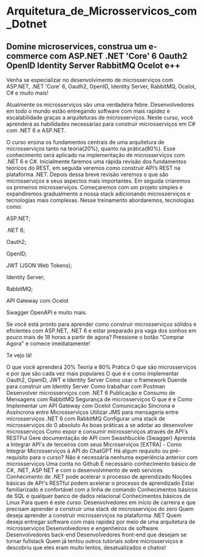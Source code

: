 # Arquitetura_de_Microsservicos_com_Dotnet

## Domine microservices, construa um e-commerce com ASP.NET .NET 'Core' 6 Oauth2 OpenID Identity Server RabbitMQ Ocelot e++


Venha se especializar no desenvolvimento de microsserviços com ASP.NET, .NET 'Core' 6, Oauth2, OpenID, Identity Server, RabbitMQ, Ocelot, C# e muito mais!

Atualmente os microsserviços são uma verdadeira febre. Desenvolvedores em todo o mundo estão entregando software com mais rapidez e escalabilidade graças a arquiteturas de microsserviços. Neste curso, você aprenderá as habilidades necessárias para construir microsserviços em C# com .NET 6 e ASP.NET.

O curso ensina os fundamentos centrais de uma arquitetura de microsserviços tanto na teoria(20%), quanto na prática(80%). Esse conhecimento será aplicado na implementação de microsserviços com .NET 6 e C#. Inicialmente faremos uma rápida revisão dos fundamentos teóricos do REST, em seguida veremos como construir API’s REST na plataforma .NET. Depois dessa breve revisão veremos o que são microsserviços e seus aspectos mais importantes. Em seguida criaremos os primeiros microsserviços. Começaremos com um projeto simples e expandiremos gradualmente a nossa stack adicionando microsserviços e tecnologias mais complexas. Nesse treinamento abordaremos, tecnologias como:

ASP.NET;

.NET 6;

Oauth2;

OpenID;

JWT (JSON Web Tokens);

Identity Server;

RabbitMQ;

API Gateway com Ocelot

Swagger OpenAPI e muito mais.

Se você está pronto para aprender como construir microsserviços sólidos e eficientes com ASP.NET, .NET 6 e estar preparado pra vaga dos sonhos em pouco mais de 18 horas a partir de agora? Pressione o botão "Comprar Agora" e comece imediatamente!

Te vejo lá!

O que você aprenderá
20% Teoria e 80% Prática
O que são microsserviços e por que são cada vez mais populares
O que é e como Implementar Oauth2, OpenID, JWT e Identity Server
Como usar o framework Duende para construir um Identity Server
Como trabalhar com Postman
Desenvolver microsserviços com .NET 6
Publicação e Consumo de Mensagens com RabbitMQ
Segurança de microsserviços
O que é e Como Implementar um API Gateway com Ocelot
Comunicação Síncrona e Assíncrona entre Microsserviços
Utilizar JMS para mensageria entre microsserviços .NET 6 com RabbitMQ
Configurar uma stack de microsserviços do 0 absoluto
As boas práticas a se adotar ao desenvolver microsserviços
Como expor e consumir microsserviços através de API's RESTFul
Gere documentação de API com Swashbuckle (Swagger)
Aprenda a Integrar API's de terceiros com seus Microserviços
[EXTRA] - Como Integrar Microsserviços à API do ChatGPT
Há algum requisito ou pré-requisito para o curso?
Não é necessária nenhuma experiência anterior com microsserviços
Uma conta no Github
É necessário conhecimento básico de C#, .NET, ASP NET e com o desenvolvimento de web services
Conhecimento de .NET pode acelerar o processo de aprendizado
Noções básicas de API's RESTful podem acelerar o processo de aprendizado
Estar familiarizado e confortável com a linha de comando
Conhecimentos básicos de SQL e qualquer banco de dados relacional
Conhecimentos básicos de Linux
Para quem é este curso:
Desenvolvedores em início de carreira e que precisam aprender a construir uma stack de microsserviços do zero
Quem deseja aprender a construir microsserviços na plataforma .NET
Quem deseja entregar software com mais rapidez por meio de uma arquitetura de microsserviços
Desenvolvedores e engenheiros de software
Desenvolvedores back-end
Desenvolvedores front-end que desejam se tornar fullstack
Quem já tentou outros tutoriais sobre microsserviços e descobriu que eles eram muito lentos, desatualizados e chatos!
